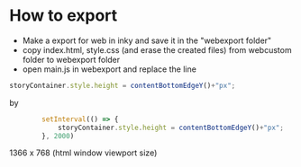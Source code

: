 # How to export

- Make a export for web in inky and save it in the "webexport folder"
- copy index.html, style.css (and erase the created files) from webcustom folder to webexport folder
- open main.js in webexport and replace the line 
```javascript
storyContainer.style.height = contentBottomEdgeY()+"px";
```
by 
```javascript
        setInterval(() => {
            storyContainer.style.height = contentBottomEdgeY()+"px";
        }, 2000)
```


1366 x 768
(html window viewport size)